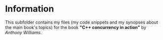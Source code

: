 # Information
This subfolder contains my files (my code snippets and my synopses about the main book's topics) for the book **"C++ concurrency in action"** by *Anthony Williams*.
